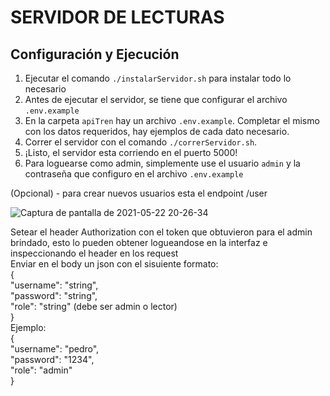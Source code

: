 # SERVIDOR DE LECTURAS

## Configuración y Ejecución

1. Ejecutar el comando `./instalarServidor.sh` para instalar todo lo necesario
2. Antes de ejecutar el servidor, se tiene que configurar el archivo `.env.example`
3. En la carpeta `apiTren` hay un archivo `.env.example`. Completar el mismo con los datos
   requeridos, hay ejemplos de cada dato necesario.
4. Correr el servidor con el comando `./correrServidor.sh`.
5. ¡Listo, el servidor esta corriendo en el puerto 5000!
6. Para loguearse como admin, simplemente use el usuario `admin` y la contraseña que configuro en el archivo `.env.example`

(Opcional) - para crear nuevos usuarios esta el endpoint /user

![Captura de pantalla de 2021-05-22 20-26-34](https://user-images.githubusercontent.com/28931796/119243336-159d6300-bb3c-11eb-9173-16a3c3530b9c.png)

Setear el header Authorization con el token que obtuvieron para el admin brindado, esto lo pueden obtener logueandose en la interfaz e inspeccionando el header en los request  
Enviar en el body un json con el sisuiente formato:  
{  
 "username": "string",  
 "password": "string",  
 "role": "string" (debe ser admin o lector)  
}  
Ejemplo:  
{  
 "username": "pedro",  
 "password": "1234",  
 "role": "admin"  
}
